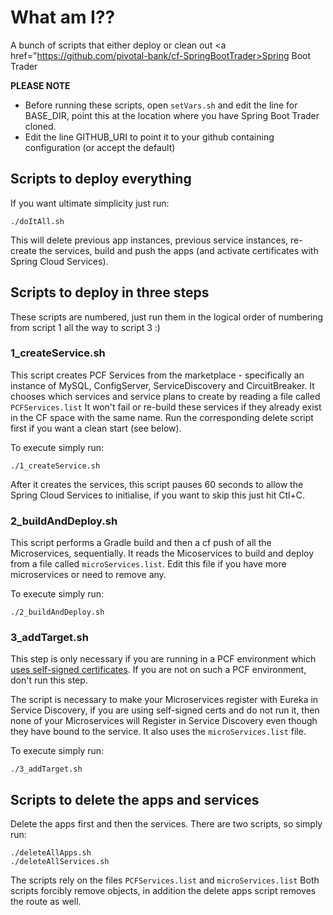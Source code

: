 # What am I??
A bunch of scripts that either deploy or clean out <a href="https://github.com/pivotal-bank/cf-SpringBootTrader>Spring Boot Trader</a>

**PLEASE NOTE**
* Before running these scripts, open ```setVars.sh``` and edit the line for BASE_DIR, point this at the location where you have Spring Boot Trader cloned. 
* Edit the line GITHUB_URI to point it to your github containing configuration (or accept the default)

## Scripts to deploy everything
If you want ultimate simplicity just run:

``` ./doItAll.sh ```

This will delete previous app instances, previous service instances, re-create the services, build and push the apps (and activate certificates with Spring Cloud Services).

## Scripts to deploy in three steps
These scripts are numbered, just run them in the logical order of numbering from script 1 all the way to script 3 :)

### 1_createService.sh
This script creates PCF Services from the marketplace - specifically an instance of MySQL, ConfigServer, ServiceDiscovery and CircuitBreaker. It chooses which services and service plans to create by reading a file called ```PCFServices.list```
It won't fail or re-build these services if they already exist in the CF space with the same name. Run the corresponding delete script first if you want a clean start (see below).

To execute simply run:

``` ./1_createService.sh ```

After it creates the services, this script pauses 60 seconds to allow the Spring Cloud Services to initialise, if you want to skip this just hit Ctl+C.

### 2_buildAndDeploy.sh
This script performs a Gradle build and then a cf push of all the Microservices, sequentially. It reads the Micoservices to build and deploy from a file called ```microServices.list```. Edit this file if you have more microservices or need to remove any.

To execute simply run:

``` ./2_buildAndDeploy.sh ```

### 3_addTarget.sh
This step is only necessary if you are running in a PCF environment which <a href="https://docs.pivotal.io/spring-cloud-services/service-registry/writing-client-applications.html" target="_blank">uses self-signed certificates</a>.  If you are not on such a PCF environment, don't run this step.

The script is necessary to make your Microservices register with Eureka in Service Discovery, if you are using self-signed certs and do not run it, then none of your Microservices will Register in Service Discovery even though they have bound to the service. It also uses the ```microServices.list``` file.

To execute simply run:

``` ./3_addTarget.sh ```

## Scripts to delete the apps and services

Delete the apps first and then the services. There are two scripts, so simply run:

```
./deleteAllApps.sh
./deleteAllServices.sh
```

The scripts rely on the files ```PCFServices.list``` and ```microServices.list```
Both scripts forcibly remove objects, in addition the delete apps script removes the route as well.
